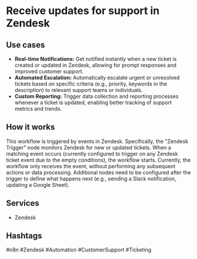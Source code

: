 # Receive updates for support in Zendesk

## Use cases

*   **Real-time Notifications:** Get notified instantly when a new ticket is created or updated in Zendesk, allowing for prompt responses and improved customer support.
*   **Automated Escalation:** Automatically escalate urgent or unresolved tickets based on specific criteria (e.g., priority, keywords in the description) to relevant support teams or individuals.
*   **Custom Reporting:** Trigger data collection and reporting processes whenever a ticket is updated, enabling better tracking of support metrics and trends.

## How it works

This workflow is triggered by events in Zendesk. Specifically, the "Zendesk Trigger" node monitors Zendesk for new or updated tickets.  When a matching event occurs (currently configured to trigger on any Zendesk ticket event due to the empty conditions), the workflow starts.  Currently, the workflow only receives the event, without performing any subsequent actions or data processing. Additional nodes need to be configured after the trigger to define what happens next (e.g., sending a Slack notification, updating a Google Sheet).

## Services

*   Zendesk

## Hashtags

#n8n #Zendesk #Automation #CustomerSupport #Ticketing
